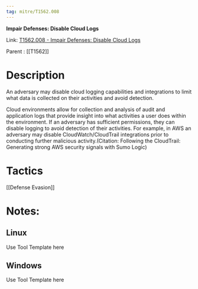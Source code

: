 ```yaml
---
tag: mitre/T1562.008
---
```


**Impair Defenses: Disable Cloud Logs**

Link: [T1562.008 - Impair Defenses: Disable Cloud Logs](https://attack.mitre.org/techniques/T1562/008)

Parent : [[T1562]]


# Description

An adversary may disable cloud logging capabilities and integrations to limit what data is collected on their activities and avoid detection. 

Cloud environments allow for collection and analysis of audit and application logs that provide insight into what activities a user does within the environment. If an adversary has sufficient permissions, they can disable logging to avoid detection of their activities. For example, in AWS an adversary may disable CloudWatch/CloudTrail integrations prior to conducting further malicious activity.(Citation: Following the CloudTrail: Generating strong AWS security signals with Sumo Logic)

# Tactics


[[Defense Evasion]]


# Notes:

## Linux

Use Tool Template here

## Windows

Use Tool Template here
